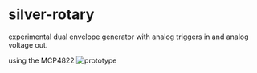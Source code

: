 # silver-rotary

experimental dual envelope generator with analog triggers in and analog voltage out.

using the MCP4822
![prototype](https://github.com/star-fs/silver-rotary/blob/main/PXL_20230811_000941895.jpg?raw=true)

